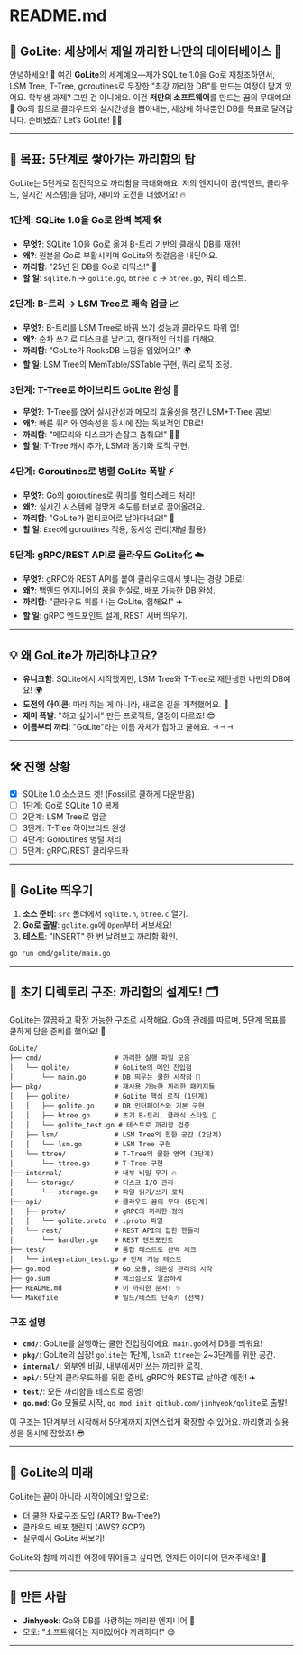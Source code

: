 # README.md

## 🌟 GoLite: 세상에서 제일 까리한 나만의 데이터베이스 🌟

안녕하세요! 👋 여긴 **GoLite**의 세계예요—제가 SQLite 1.0을 Go로 재창조하면서, LSM Tree, T-Tree, goroutines로 무장한 "최강 까리한 DB"를 만드는 여정이 담겨 있어요. 학부생 과제? 그딴 건 아니에요. 이건 **저만의 소프트웨어**를 만드는 꿈의 무대예요! 💪 Go의 힘으로 클라우드와 실시간성을 뽑아내는, 세상에 하나뿐인 DB를 목표로 달려갑니다. 준비됐죠? Let’s GoLite! 🚀✨

---

## 🎯 목표: 5단계로 쌓아가는 까리함의 탑

GoLite는 5단계로 점진적으로 까리함을 극대화해요. 저의 엔지니어 꿈(백엔드, 클라우드, 실시간 시스템)을 담아, 재미와 도전을 더했어요! 🔥

### 1단계: SQLite 1.0을 Go로 완벽 복제 🛠️
- **무엇?**: SQLite 1.0을 Go로 옮겨 B-트리 기반의 클래식 DB를 재현!  
- **왜?**: 원본을 Go로 부활시키며 GoLite의 첫걸음을 내딛어요.  
- **까리함**: "25년 된 DB를 Go로 리믹스!" 💾  
- **할 일**: `sqlite.h` → `golite.go`, `btree.c` → `btree.go`, 쿼리 테스트.  

### 2단계: B-트리 → LSM Tree로 쾌속 업글 📈
- **무엇?**: B-트리를 LSM Tree로 바꿔 쓰기 성능과 클라우드 파워 업!  
- **왜?**: 순차 쓰기로 디스크를 날리고, 현대적인 터치를 더해요.  
- **까리함**: "GoLite가 RocksDB 느낌을 입었어요!" 🌍  
- **할 일**: LSM Tree의 MemTable/SSTable 구현, 쿼리 로직 조정.  

### 3단계: T-Tree로 하이브리드 GoLite 완성 🌳
- **무엇?**: T-Tree를 얹어 실시간성과 메모리 효율성을 챙긴 LSM+T-Tree 콤보!  
- **왜?**: 빠른 쿼리와 영속성을 동시에 잡는 독보적인 DB로!  
- **까리함**: "메모리와 디스크가 손잡고 춤춰요!" 💃🕺  
- **할 일**: T-Tree 캐시 추가, LSM과 동기화 로직 구현.  

### 4단계: Goroutines로 병렬 GoLite 폭발 ⚡
- **무엇?**: Go의 goroutines로 쿼리를 멀티스레드 처리!  
- **왜?**: 실시간 시스템에 걸맞게 속도를 터보로 끌어올려요.  
- **까리함**: "GoLite가 멀티코어로 날아다녀요!" 🧵  
- **할 일**: `Exec`에 goroutines 적용, 동시성 관리(채널 활용).  

### 5단계: gRPC/REST API로 클라우드 GoLite化 ☁️
- **무엇?**: gRPC와 REST API를 붙여 클라우드에서 빛나는 경량 DB로!  
- **왜?**: 백엔드 엔지니어의 꿈을 현실로, 배포 가능한 DB 완성.  
- **까리함**: "클라우드 위를 나는 GoLite, 힙해요!" ✈️  
- **할 일**: gRPC 엔드포인트 설계, REST 서버 띄우기.  

---

## 💡 왜 GoLite가 까리하냐고요?
- **유니크함**: SQLite에서 시작했지만, LSM Tree와 T-Tree로 재탄생한 나만의 DB예요! 🌍  
- **도전의 아이콘**: 따라 하는 게 아니라, 새로운 길을 개척했어요. 💪  
- **재미 폭발**: "하고 싶어서" 만든 프로젝트, 열정이 다르죠! 😎  
- **이름부터 까리**: "GoLite"라는 이름 자체가 힙하고 쿨해요. ㅋㅋㅋ  

---

## 🛠️ 진행 상황
- [x] SQLite 1.0 소스코드 겟! (Fossil로 쿨하게 다운받음)  
- [ ] 1단계: Go로 SQLite 1.0 복제  
- [ ] 2단계: LSM Tree로 업글  
- [ ] 3단계: T-Tree 하이브리드 완성  
- [ ] 4단계: Goroutines 병렬 처리  
- [ ] 5단계: gRPC/REST 클라우드화  

---

## 🚀 GoLite 띄우기
1. **소스 준비**: `src` 폴더에서 `sqlite.h`, `btree.c` 열기.  
2. **Go로 출발**: `golite.go`에 `Open`부터 써보세요!  
3. **테스트**: "INSERT" 한 번 날려보고 까리함 확인.  

```bash
go run cmd/golite/main.go
```

---

## 📂 초기 디렉토리 구조: 까리함의 설계도! 🗂️

GoLite는 깔끔하고 확장 가능한 구조로 시작해요. Go의 관례를 따르며, 5단계 목표를 쿨하게 담을 준비를 했어요! 🌟

```
GoLite/
├── cmd/                  # 까리한 실행 파일 모음
│   └── golite/           # GoLite의 메인 진입점
│       └── main.go       # DB 띄우는 쿨한 시작점 🚀
├── pkg/                  # 재사용 가능한 까리한 패키지들
│   ├── golite/           # GoLite 핵심 로직 (1단계)
│   │   ├── golite.go     # DB 인터페이스와 기본 구현
│   │   ├── btree.go      # 초기 B-트리, 클래식 스타일 💾
│   │   └── golite_test.go # 테스트로 까리함 검증
│   ├── lsm/              # LSM Tree의 힙한 공간 (2단계)
│   │   └── lsm.go        # LSM Tree 구현
│   └── ttree/            # T-Tree의 쿨한 영역 (3단계)
│       └── ttree.go      # T-Tree 구현
├── internal/             # 내부 비밀 무기 🔥
│   └── storage/          # 디스크 I/O 관리
│       └── storage.go    # 파일 읽기/쓰기 로직
├── api/                  # 클라우드 꿈의 무대 (5단계)
│   ├── proto/            # gRPC의 까리한 정의
│   │   └── golite.proto  # .proto 파일
│   └── rest/             # REST API의 힙한 핸들러
│       └── handler.go    # REST 엔드포인트
├── test/                 # 통합 테스트로 완벽 체크
│   └── integration_test.go # 전체 기능 테스트
├── go.mod                # Go 모듈, 의존성 관리의 시작
├── go.sum                # 체크섬으로 깔끔하게
├── README.md             # 이 까리한 문서! ✨
└── Makefile              # 빌드/테스트 단축키 (선택)
```

### 구조 설명
- **`cmd/`**: GoLite를 실행하는 쿨한 진입점이에요. `main.go`에서 DB를 띄워요!  
- **`pkg/`**: GoLite의 심장! `golite`는 1단계, `lsm`과 `ttree`는 2~3단계를 위한 공간.  
- **`internal/`**: 외부엔 비밀, 내부에서만 쓰는 까리한 로직.  
- **`api/`**: 5단계 클라우드화를 위한 준비, gRPC와 REST로 날아갈 예정! ✈️  
- **`test/`**: 모든 까리함을 테스트로 증명!  
- **`go.mod`**: Go 모듈로 시작, `go mod init github.com/jinhyeok/golite`로 출발!  

이 구조는 1단계부터 시작해서 5단계까지 자연스럽게 확장할 수 있어요. 까리함과 실용성을 동시에 잡았죠! 😎

---

## 🌈 GoLite의 미래
GoLite는 끝이 아니라 시작이에요! 앞으로:  
- 더 쿨한 자료구조 도입 (ART? Bw-Tree?)  
- 클라우드 배포 챌린지 (AWS? GCP?)  
- 실무에서 GoLite 써보기!  

GoLite와 함께 까리한 여정에 뛰어들고 싶다면, 언제든 아이디어 던져주세요! 🙌  

---

## 🎉 만든 사람
- **Jinhyeok**: Go와 DB를 사랑하는 까리한 엔지니어 🌟  
- 모토: "소프트웨어는 재미있어야 까리하다!" 😊  

---